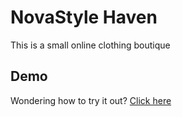 <h1>NovaStyle Haven</h1>

<p>This is a small online clothing boutique</p>

<h2>Demo</h2>

<p>Wondering how to try it out? <a href="http://novastylehaven.infinityfreeapp.com">Click here</a></p>